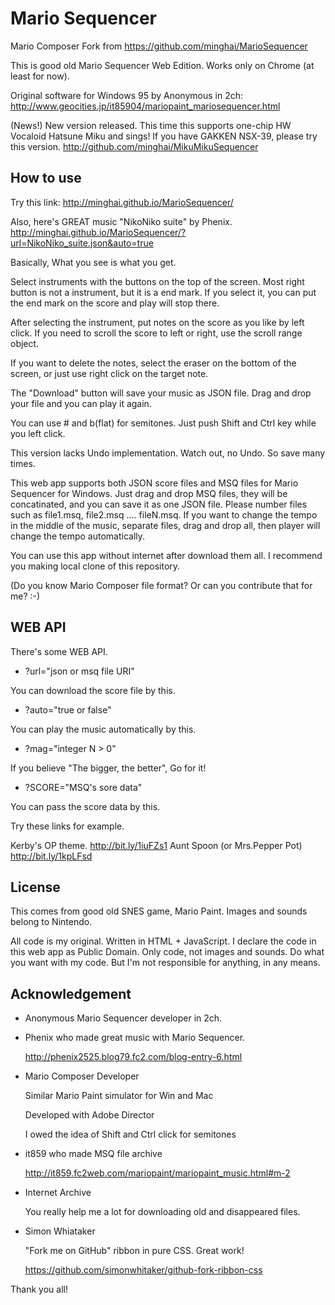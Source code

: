 Mario Sequencer
====
Mario Composer Fork from https://github.com/minghai/MarioSequencer

This is good old Mario Sequencer Web Edition.
Works only on Chrome (at least for now).

Original software for Windows 95 by Anonymous in 2ch:
http://www.geocities.jp/it85904/mariopaint_mariosequencer.html

(News!)
New version released.
This time this supports one-chip HW Vocaloid Hatsune Miku and sings!
If you have GAKKEN NSX-39, please try this version.
http://github.com/minghai/MikuMikuSequencer

How to use
------
Try this link:
http://minghai.github.io/MarioSequencer/

Also, here's GREAT music "NikoNiko suite" by Phenix.
http://minghai.github.io/MarioSequencer/?url=NikoNiko_suite.json&auto=true

Basically, What you see is what you get.

Select instruments with the buttons on the top of the screen.
Most right button is not a instrument, but it is a end mark.
If you select it, you can put the end mark on the score and
play will stop there.

After selecting the instrument, put notes on the score as you like
by left click.
If you need to scroll the score to left or right, use the scroll
range object.

If you want to delete the notes, select the eraser on the bottom of
the screen, or just use right click on the target note.

The "Download" button will save your music as JSON file.
Drag and drop your file and you can play it again.

You can use # and b(flat) for semitones. Just push Shift and Ctrl key while you left click.

This version lacks Undo implementation.
Watch out, no Undo. So save many times.

This web app supports both JSON score files and MSQ files for Mario Sequencer for Windows.
Just drag and drop MSQ files, they will be concatinated, and you can save it as one JSON file.
Please number files such as file1.msq, file2.msq .... fileN.msq.
If you want to change the tempo in the middle of the music, separate files,
drag and drop all, then player will change the tempo automatically.

You can use this app without internet after download them all.
I recommend you making local clone of this repository.

(Do you know Mario Composer file format? Or can you contribute that for me? :-)


WEB API
-------

There's some WEB API.

- ?url="json or msq file URI"

You can download the score file by this.

- ?auto="true or false"

You can play the music automatically by this.

- ?mag="integer N > 0"

If you believe "The bigger, the better", Go for it!

- ?SCORE="MSQ's sore data"

You can pass the score data by this.

Try these links for example.

  Kerby's OP theme. http://bit.ly/1iuFZs1 
  Aunt Spoon (or Mrs.Pepper Pot) http://bit.ly/1kpLFsd

License
------
This comes from good old SNES game, Mario Paint.
Images and sounds belong to Nintendo.

All code is my original. Written in HTML + JavaScript.
I declare the code in this web app as Public Domain.
Only code, not images and sounds.
Do what you want with my code.
But I'm not responsible for anything, in any means.

Acknowledgement
-----

- Anonymous Mario Sequencer developer in 2ch.

- Phenix who made great music with Mario Sequencer.

  http://phenix2525.blog79.fc2.com/blog-entry-6.html

- Mario Composer Developer

  Similar Mario Paint simulator for Win and Mac

  Developed with Adobe Director

  I owed the idea of Shift and Ctrl click for semitones

- it859 who made MSQ file archive

  http://it859.fc2web.com/mariopaint/mariopaint_music.html#m-2

- Internet Archive

  You really help me a lot for downloading old and disappeared files.

- Simon Whiataker

  "Fork me on GitHub" ribbon in pure CSS. Great work!

  https://github.com/simonwhitaker/github-fork-ribbon-css

Thank you all!
